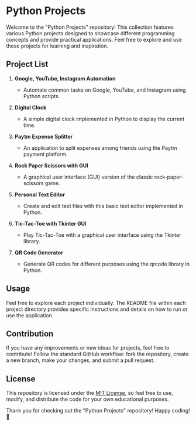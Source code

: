 # Python Projects

Welcome to the "Python Projects" repository! This collection features various Python projects designed to showcase different programming concepts and provide practical applications. Feel free to explore and use these projects for learning and inspiration.

## Project List

1. **Google, YouTube, Instagram Automation**
   - Automate common tasks on Google, YouTube, and Instagram using Python scripts.

2. **Digital Clock**
   - A simple digital clock implemented in Python to display the current time.

3. **Paytm Expense Splitter**
   - An application to split expenses among friends using the Paytm payment platform.

4. **Rock Paper Scissors with GUI**
   - A graphical user interface (GUI) version of the classic rock-paper-scissors game.

5. **Personal Text Editor**
   - Create and edit text files with this basic text editor implemented in Python.

6. **Tic-Tac-Toe with Tkinter GUI**
   - Play Tic-Tac-Toe with a graphical user interface using the Tkinter library.

7. **QR Code Generator**
   - Generate QR codes for different purposes using the qrcode library in Python.

## Usage

Feel free to explore each project individually. The README file within each project directory provides specific instructions and details on how to run or use the application.

## Contribution

If you have any improvements or new ideas for projects, feel free to contribute! Follow the standard GitHub workflow: fork the repository, create a new branch, make your changes, and submit a pull request.

## License

This repository is licensed under the [MIT License](LICENSE), so feel free to use, modify, and distribute the code for your own educational purposes.

Thank you for checking out the "Python Projects" repository! Happy coding! 🚀
